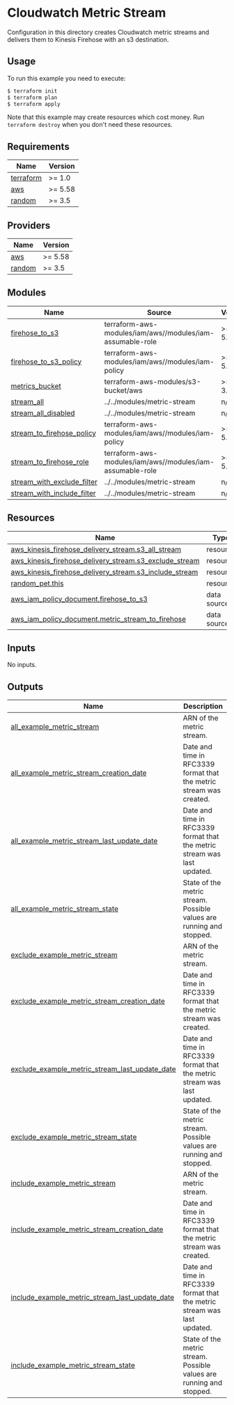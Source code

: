 # Cloudwatch Metric Stream

Configuration in this directory creates Cloudwatch metric streams and delivers them to Kinesis Firehose with an s3 destination.

## Usage

To run this example you need to execute:

```bash
$ terraform init
$ terraform plan
$ terraform apply
```

Note that this example may create resources which cost money. Run `terraform destroy` when you don't need these resources.

<!-- BEGIN_TF_DOCS -->
## Requirements

| Name | Version |
|------|---------|
| <a name="requirement_terraform"></a> [terraform](#requirement\_terraform) | >= 1.0 |
| <a name="requirement_aws"></a> [aws](#requirement\_aws) | >= 5.58 |
| <a name="requirement_random"></a> [random](#requirement\_random) | >= 3.5 |

## Providers

| Name | Version |
|------|---------|
| <a name="provider_aws"></a> [aws](#provider\_aws) | >= 5.58 |
| <a name="provider_random"></a> [random](#provider\_random) | >= 3.5 |

## Modules

| Name | Source | Version |
|------|--------|---------|
| <a name="module_firehose_to_s3"></a> [firehose\_to\_s3](#module\_firehose\_to\_s3) | terraform-aws-modules/iam/aws//modules/iam-assumable-role | >= 5.30 |
| <a name="module_firehose_to_s3_policy"></a> [firehose\_to\_s3\_policy](#module\_firehose\_to\_s3\_policy) | terraform-aws-modules/iam/aws//modules/iam-policy | >= 5.30 |
| <a name="module_metrics_bucket"></a> [metrics\_bucket](#module\_metrics\_bucket) | terraform-aws-modules/s3-bucket/aws | >= 3.15 |
| <a name="module_stream_all"></a> [stream\_all](#module\_stream\_all) | ../../modules/metric-stream | n/a |
| <a name="module_stream_all_disabled"></a> [stream\_all\_disabled](#module\_stream\_all\_disabled) | ../../modules/metric-stream | n/a |
| <a name="module_stream_to_firehose_policy"></a> [stream\_to\_firehose\_policy](#module\_stream\_to\_firehose\_policy) | terraform-aws-modules/iam/aws//modules/iam-policy | >= 5.30 |
| <a name="module_stream_to_firehose_role"></a> [stream\_to\_firehose\_role](#module\_stream\_to\_firehose\_role) | terraform-aws-modules/iam/aws//modules/iam-assumable-role | >= 5.30 |
| <a name="module_stream_with_exclude_filter"></a> [stream\_with\_exclude\_filter](#module\_stream\_with\_exclude\_filter) | ../../modules/metric-stream | n/a |
| <a name="module_stream_with_include_filter"></a> [stream\_with\_include\_filter](#module\_stream\_with\_include\_filter) | ../../modules/metric-stream | n/a |

## Resources

| Name | Type |
|------|------|
| [aws_kinesis_firehose_delivery_stream.s3_all_stream](https://registry.terraform.io/providers/hashicorp/aws/latest/docs/resources/kinesis_firehose_delivery_stream) | resource |
| [aws_kinesis_firehose_delivery_stream.s3_exclude_stream](https://registry.terraform.io/providers/hashicorp/aws/latest/docs/resources/kinesis_firehose_delivery_stream) | resource |
| [aws_kinesis_firehose_delivery_stream.s3_include_stream](https://registry.terraform.io/providers/hashicorp/aws/latest/docs/resources/kinesis_firehose_delivery_stream) | resource |
| [random_pet.this](https://registry.terraform.io/providers/hashicorp/random/latest/docs/resources/pet) | resource |
| [aws_iam_policy_document.firehose_to_s3](https://registry.terraform.io/providers/hashicorp/aws/latest/docs/data-sources/iam_policy_document) | data source |
| [aws_iam_policy_document.metric_stream_to_firehose](https://registry.terraform.io/providers/hashicorp/aws/latest/docs/data-sources/iam_policy_document) | data source |

## Inputs

No inputs.

## Outputs

| Name | Description |
|------|-------------|
| <a name="output_all_example_metric_stream"></a> [all\_example\_metric\_stream](#output\_all\_example\_metric\_stream) | ARN of the metric stream. |
| <a name="output_all_example_metric_stream_creation_date"></a> [all\_example\_metric\_stream\_creation\_date](#output\_all\_example\_metric\_stream\_creation\_date) | Date and time in RFC3339 format that the metric stream was created. |
| <a name="output_all_example_metric_stream_last_update_date"></a> [all\_example\_metric\_stream\_last\_update\_date](#output\_all\_example\_metric\_stream\_last\_update\_date) | Date and time in RFC3339 format that the metric stream was last updated. |
| <a name="output_all_example_metric_stream_state"></a> [all\_example\_metric\_stream\_state](#output\_all\_example\_metric\_stream\_state) | State of the metric stream. Possible values are running and stopped. |
| <a name="output_exclude_example_metric_stream"></a> [exclude\_example\_metric\_stream](#output\_exclude\_example\_metric\_stream) | ARN of the metric stream. |
| <a name="output_exclude_example_metric_stream_creation_date"></a> [exclude\_example\_metric\_stream\_creation\_date](#output\_exclude\_example\_metric\_stream\_creation\_date) | Date and time in RFC3339 format that the metric stream was created. |
| <a name="output_exclude_example_metric_stream_last_update_date"></a> [exclude\_example\_metric\_stream\_last\_update\_date](#output\_exclude\_example\_metric\_stream\_last\_update\_date) | Date and time in RFC3339 format that the metric stream was last updated. |
| <a name="output_exclude_example_metric_stream_state"></a> [exclude\_example\_metric\_stream\_state](#output\_exclude\_example\_metric\_stream\_state) | State of the metric stream. Possible values are running and stopped. |
| <a name="output_include_example_metric_stream"></a> [include\_example\_metric\_stream](#output\_include\_example\_metric\_stream) | ARN of the metric stream. |
| <a name="output_include_example_metric_stream_creation_date"></a> [include\_example\_metric\_stream\_creation\_date](#output\_include\_example\_metric\_stream\_creation\_date) | Date and time in RFC3339 format that the metric stream was created. |
| <a name="output_include_example_metric_stream_last_update_date"></a> [include\_example\_metric\_stream\_last\_update\_date](#output\_include\_example\_metric\_stream\_last\_update\_date) | Date and time in RFC3339 format that the metric stream was last updated. |
| <a name="output_include_example_metric_stream_state"></a> [include\_example\_metric\_stream\_state](#output\_include\_example\_metric\_stream\_state) | State of the metric stream. Possible values are running and stopped. |
<!-- END_TF_DOCS -->
